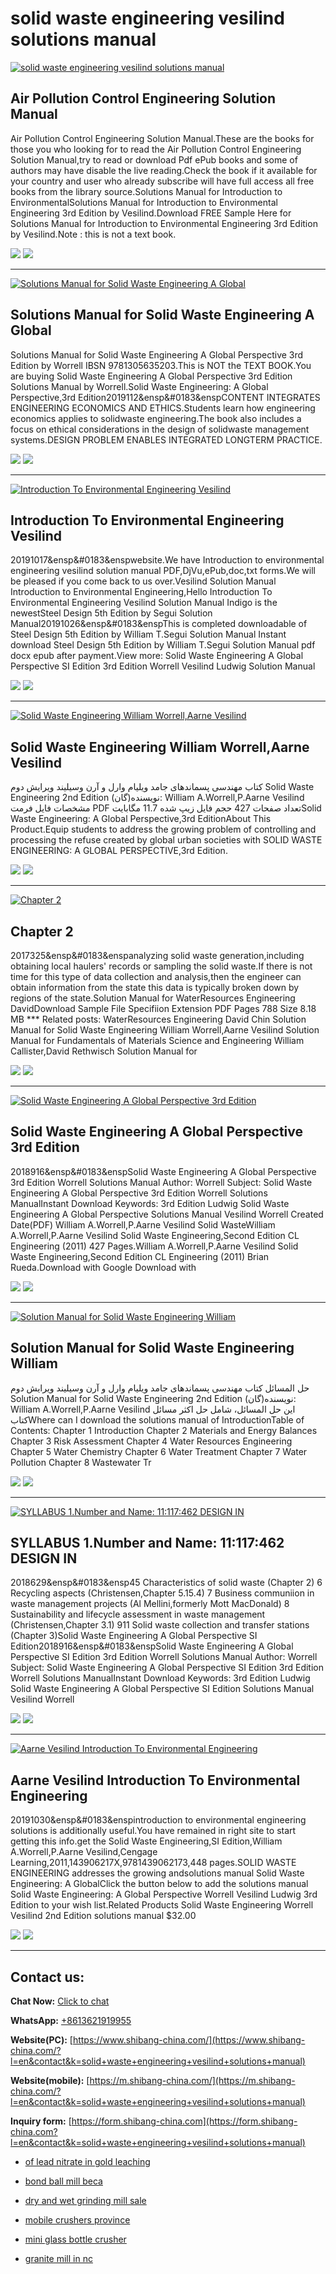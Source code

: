 # solid waste engineering vesilind solutions manual

<a href="https://swt.shibang-china.com/?l=en&img&k=solid+waste+engineering+vesilind+solutions+manual" target="_blank">![solid waste engineering vesilind solutions manual](http://static.shibang-china.com/all-800x300/1495.jpg)</a>

## Air Pollution Control Engineering Solution Manual
Air Pollution Control Engineering Solution Manual.These are the books for those you who looking for to read the Air Pollution Control Engineering Solution Manual,try to read or download Pdf ePub books and some of authors may have disable the live reading.Check the book if it available for your country and user who already subscribe will have full access all free books from the library source.Solutions Manual for Introduction to EnvironmentalSolutions Manual for Introduction to Environmental Engineering 3rd Edition by Vesilind.Download FREE Sample Here for Solutions Manual for Introduction to Environmental Engineering 3rd Edition by Vesilind.Note : this is not a text book.


<a href="https://whatsapp.shibangsoft.com/WhatsApp.php" target="_blank" title="WhatsApp">![](http://static.shibang-china.com/icon/whatsapp.png)</a> <a href="https://swt.shibang-china.com/?l=en&icon&k=solid+waste+engineering+vesilind+solutions+manual" target="_blank">![](http://static.shibang-china.com/icon/chat-en.png)</a>

---

<a href="https://swt.shibang-china.com/?l=en&img&k=solid+waste+engineering+vesilind+solutions+manual" target="_blank">![Solutions Manual for Solid Waste Engineering A Global](http://static.shibang-china.com/all-800x300/726.jpg)</a>

## Solutions Manual for Solid Waste Engineering A Global
Solutions Manual for Solid Waste Engineering A Global Perspective 3rd Edition by Worrell IBSN 9781305635203.This is NOT the TEXT BOOK.You are buying Solid Waste Engineering A Global Perspective 3rd Edition Solutions Manual by Worrell.Solid Waste Engineering: A Global Perspective,3rd Edition2019112&ensp&#0183&enspCONTENT INTEGRATES ENGINEERING ECONOMICS AND ETHICS.Students learn how engineering economics applies to solidwaste engineering.The book also includes a focus on ethical considerations in the design of solidwaste management systems.DESIGN PROBLEM ENABLES INTEGRATED LONGTERM PRACTICE.


<a href="https://whatsapp.shibangsoft.com/WhatsApp.php" target="_blank" title="WhatsApp">![](http://static.shibang-china.com/icon/whatsapp.png)</a> <a href="https://swt.shibang-china.com/?l=en&icon&k=solid+waste+engineering+vesilind+solutions+manual" target="_blank">![](http://static.shibang-china.com/icon/chat-en.png)</a>

---

<a href="https://swt.shibang-china.com/?l=en&img&k=solid+waste+engineering+vesilind+solutions+manual" target="_blank">![Introduction To Environmental Engineering Vesilind](http://static.shibang-china.com/all-800x300/725.jpg)</a>

## Introduction To Environmental Engineering Vesilind
20191017&ensp&#0183&enspwebsite.We have Introduction to environmental engineering vesilind solution manual PDF,DjVu,ePub,doc,txt forms.We will be pleased if you come back to us over.Vesilind Solution Manual Introduction to Environmental Engineering,Hello Introduction To Environmental Engineering Vesilind Solution Manual Indigo is the newestSteel Design 5th Edition by Segui Solution Manual20191026&ensp&#0183&enspThis is completed downloadable of Steel Design 5th Edition by William T.Segui Solution Manual Instant download Steel Design 5th Edition by William T.Segui Solution Manual pdf docx epub after payment.View more: Solid Waste Engineering A Global Perspective SI Edition 3rd Edition Worrell Vesilind Ludwig Solution Manual


<a href="https://whatsapp.shibangsoft.com/WhatsApp.php" target="_blank" title="WhatsApp">![](http://static.shibang-china.com/icon/whatsapp.png)</a> <a href="https://swt.shibang-china.com/?l=en&icon&k=solid+waste+engineering+vesilind+solutions+manual" target="_blank">![](http://static.shibang-china.com/icon/chat-en.png)</a>

---

<a href="https://swt.shibang-china.com/?l=en&img&k=solid+waste+engineering+vesilind+solutions+manual" target="_blank">![Solid Waste Engineering William Worrell,Aarne Vesilind](http://static.shibang-china.com/all-800x300/355.jpg)</a>

## Solid Waste Engineering William Worrell,Aarne Vesilind
کتاب مهندسی پسماندهای جامد ویلیام وارل و آرن وسیلیند ویرایش دوم Solid Waste Engineering 2nd Edition نویسنده(گان): William A.Worrell,P.Aarne Vesilind مشخصات فایل فرمت PDF تعداد صفحات 427 حجم فایل زیپ شده 11.7 مگابایتSolid Waste Engineering: A Global Perspective,3rd EditionAbout This Product.Equip students to address the growing problem of controlling and processing the refuse created by global urban societies with SOLID WASTE ENGINEERING: A GLOBAL PERSPECTIVE,3rd Edition.


<a href="https://whatsapp.shibangsoft.com/WhatsApp.php" target="_blank" title="WhatsApp">![](http://static.shibang-china.com/icon/whatsapp.png)</a> <a href="https://swt.shibang-china.com/?l=en&icon&k=solid+waste+engineering+vesilind+solutions+manual" target="_blank">![](http://static.shibang-china.com/icon/chat-en.png)</a>

---

<a href="https://swt.shibang-china.com/?l=en&img&k=solid+waste+engineering+vesilind+solutions+manual" target="_blank">![Chapter 2](http://static.shibang-china.com/all-800x300/1474.jpg)</a>

## Chapter 2
2017325&ensp&#0183&enspanalyzing solid waste generation,including obtaining local haulers' records or sampling the solid waste.If there is not time for this type of data collection and analysis,then the engineer can obtain information from the state this data is typically broken down by regions of the state.Solution Manual for WaterResources Engineering DavidDownload Sample File Specifiion Extension PDF Pages 788 Size 8.18 MB *** Related posts: WaterResources Engineering David Chin Solution Manual for Solid Waste Engineering William Worrell,Aarne Vesilind Solution Manual for Fundamentals of Materials Science and Engineering William Callister,David Rethwisch Solution Manual for


<a href="https://whatsapp.shibangsoft.com/WhatsApp.php" target="_blank" title="WhatsApp">![](http://static.shibang-china.com/icon/whatsapp.png)</a> <a href="https://swt.shibang-china.com/?l=en&icon&k=solid+waste+engineering+vesilind+solutions+manual" target="_blank">![](http://static.shibang-china.com/icon/chat-en.png)</a>

---

<a href="https://swt.shibang-china.com/?l=en&img&k=solid+waste+engineering+vesilind+solutions+manual" target="_blank">![Solid Waste Engineering A Global Perspective 3rd Edition](http://static.shibang-china.com/all-800x300/151.jpg)</a>

## Solid Waste Engineering A Global Perspective 3rd Edition
2018916&ensp&#0183&enspSolid Waste Engineering A Global Perspective 3rd Edition Worrell Solutions Manual Author: Worrell Subject: Solid Waste Engineering A Global Perspective 3rd Edition Worrell Solutions ManualInstant Download Keywords: 3rd Edition Ludwig Solid Waste Engineering A Global Perspective Solutions Manual Vesilind Worrell Created Date(PDF) William A.Worrell,P.Aarne Vesilind Solid WasteWilliam A.Worrell,P.Aarne Vesilind Solid Waste Engineering,Second Edition CL Engineering (2011) 427 Pages.William A.Worrell,P.Aarne Vesilind Solid Waste Engineering,Second Edition CL Engineering (2011) Brian Rueda.Download with Google Download with


<a href="https://whatsapp.shibangsoft.com/WhatsApp.php" target="_blank" title="WhatsApp">![](http://static.shibang-china.com/icon/whatsapp.png)</a> <a href="https://swt.shibang-china.com/?l=en&icon&k=solid+waste+engineering+vesilind+solutions+manual" target="_blank">![](http://static.shibang-china.com/icon/chat-en.png)</a>

---

<a href="https://swt.shibang-china.com/?l=en&img&k=solid+waste+engineering+vesilind+solutions+manual" target="_blank">![Solution Manual for Solid Waste Engineering William](http://static.shibang-china.com/all-800x300/1069.jpg)</a>

## Solution Manual for Solid Waste Engineering William
حل المسائل کتاب مهندسی پسماندهای جامد ویلیام وارل و آرن وسیلیند ویرایش دوم Solution Manual for Solid Waste Engineering 2nd Edition نویسنده(گان): William A.Worrell,P.Aarne Vesilind این حل المسائل، شامل حل اکثر مسائل کتابWhere can I download the solutions manual of IntroductionTable of Contents: Chapter 1 Introduction Chapter 2 Materials and Energy Balances Chapter 3 Risk Assessment Chapter 4 Water Resources Engineering Chapter 5 Water Chemistry Chapter 6 Water Treatment Chapter 7 Water Pollution Chapter 8 Wastewater Tr


<a href="https://whatsapp.shibangsoft.com/WhatsApp.php" target="_blank" title="WhatsApp">![](http://static.shibang-china.com/icon/whatsapp.png)</a> <a href="https://swt.shibang-china.com/?l=en&icon&k=solid+waste+engineering+vesilind+solutions+manual" target="_blank">![](http://static.shibang-china.com/icon/chat-en.png)</a>

---

<a href="https://swt.shibang-china.com/?l=en&img&k=solid+waste+engineering+vesilind+solutions+manual" target="_blank">![SYLLABUS 1.Number and Name: 11:117:462 DESIGN IN](http://static.shibang-china.com/all-800x300/669.jpg)</a>

## SYLLABUS 1.Number and Name: 11:117:462 DESIGN IN
2018629&ensp&#0183&ensp45 Characteristics of solid waste (Chapter 2) 6 Recycling aspects (Christensen,Chapter 5.15.4) 7 Business communiion in waste management projects (Al Mellini,formerly Mott MacDonald) 8 Sustainability and lifecycle assessment in waste management (Christensen,Chapter 3.1) 911 Solid waste collection and transfer stations (Chapter 3)Solid Waste Engineering A Global Perspective SI Edition2018916&ensp&#0183&enspSolid Waste Engineering A Global Perspective SI Edition 3rd Edition Worrell Solutions Manual Author: Worrell Subject: Solid Waste Engineering A Global Perspective SI Edition 3rd Edition Worrell Solutions ManualInstant Download Keywords: 3rd Edition Ludwig Solid Waste Engineering A Global Perspective SI Edition Solutions Manual Vesilind Worrell


<a href="https://whatsapp.shibangsoft.com/WhatsApp.php" target="_blank" title="WhatsApp">![](http://static.shibang-china.com/icon/whatsapp.png)</a> <a href="https://swt.shibang-china.com/?l=en&icon&k=solid+waste+engineering+vesilind+solutions+manual" target="_blank">![](http://static.shibang-china.com/icon/chat-en.png)</a>

---

<a href="https://swt.shibang-china.com/?l=en&img&k=solid+waste+engineering+vesilind+solutions+manual" target="_blank">![Aarne Vesilind Introduction To Environmental Engineering](http://static.shibang-china.com/all-800x300/1422.jpg)</a>

## Aarne Vesilind Introduction To Environmental Engineering
20191030&ensp&#0183&enspintroduction to environmental engineering solutions is additionally useful.You have remained in right site to start getting this info.get the Solid Waste Engineering,SI Edition,William A.Worrell,P.Aarne Vesilind,Cengage Learning,2011,143906217X,9781439062173,448 pages.SOLID WASTE ENGINEERING addresses the growing andsolutions manual Solid Waste Engineering: A GlobalClick the button below to add the solutions manual Solid Waste Engineering: A Global Perspective Worrell Vesilind Ludwig 3rd Edition to your wish list.Related Products Solid Waste Engineering Worrell Vesilind 2nd Edition solutions manual $32.00


<a href="https://whatsapp.shibangsoft.com/WhatsApp.php" target="_blank" title="WhatsApp">![](http://static.shibang-china.com/icon/whatsapp.png)</a> <a href="https://swt.shibang-china.com/?l=en&icon&k=solid+waste+engineering+vesilind+solutions+manual" target="_blank">![](http://static.shibang-china.com/icon/chat-en.png)</a>

---
## Contact us:

**Chat Now:** [Click to chat](https://swt.shibang-china.com?l=en&contact&k=solid+waste+engineering+vesilind+solutions+manual)

**WhatsApp:**  [+8613621919955](https://whatsapp.shibangsoft.com/WhatsApp.php)

**Website(PC):** [https://www.shibang-china.com/](https://www.shibang-china.com/?l=en&contact&k=solid+waste+engineering+vesilind+solutions+manual)

**Website(mobile):** [https://m.shibang-china.com/](https://m.shibang-china.com/?l=en&contact&k=solid+waste+engineering+vesilind+solutions+manual)

**Inquiry form:** [https://form.shibang-china.com](https://form.shibang-china.com?l=en&contact&k=solid+waste+engineering+vesilind+solutions+manual)

* [of lead nitrate in gold leaching](../112/of%20lead%20nitrate%20in%20gold%20leaching.md)

* [bond ball mill beca](../119/bond%20ball%20mill%20beca.md)

* [dry and wet grinding mill sale](../114/dry%20and%20wet%20grinding%20mill%20sale.md)

* [mobile crushers province](../111/mobile%20crushers%20province.md)

* [mini glass bottle crusher](../125/mini%20glass%20bottle%20crusher.md)

* [granite mill in nc](../116/granite%20mill%20in%20nc.md)